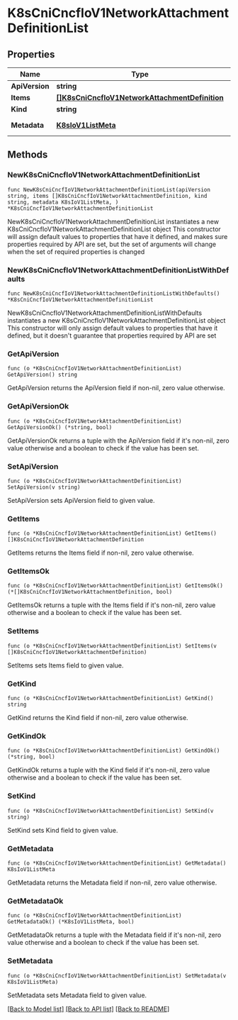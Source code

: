 # K8sCniCncfIoV1NetworkAttachmentDefinitionList

## Properties

Name | Type | Description | Notes
------------ | ------------- | ------------- | -------------
**ApiVersion** | **string** |  | 
**Items** | [**[]K8sCniCncfIoV1NetworkAttachmentDefinition**](K8sCniCncfIoV1NetworkAttachmentDefinition.md) |  | 
**Kind** | **string** |  | 
**Metadata** | [**K8sIoV1ListMeta**](K8sIoV1ListMeta.md) |  | [default to {}]

## Methods

### NewK8sCniCncfIoV1NetworkAttachmentDefinitionList

`func NewK8sCniCncfIoV1NetworkAttachmentDefinitionList(apiVersion string, items []K8sCniCncfIoV1NetworkAttachmentDefinition, kind string, metadata K8sIoV1ListMeta, ) *K8sCniCncfIoV1NetworkAttachmentDefinitionList`

NewK8sCniCncfIoV1NetworkAttachmentDefinitionList instantiates a new K8sCniCncfIoV1NetworkAttachmentDefinitionList object
This constructor will assign default values to properties that have it defined,
and makes sure properties required by API are set, but the set of arguments
will change when the set of required properties is changed

### NewK8sCniCncfIoV1NetworkAttachmentDefinitionListWithDefaults

`func NewK8sCniCncfIoV1NetworkAttachmentDefinitionListWithDefaults() *K8sCniCncfIoV1NetworkAttachmentDefinitionList`

NewK8sCniCncfIoV1NetworkAttachmentDefinitionListWithDefaults instantiates a new K8sCniCncfIoV1NetworkAttachmentDefinitionList object
This constructor will only assign default values to properties that have it defined,
but it doesn't guarantee that properties required by API are set

### GetApiVersion

`func (o *K8sCniCncfIoV1NetworkAttachmentDefinitionList) GetApiVersion() string`

GetApiVersion returns the ApiVersion field if non-nil, zero value otherwise.

### GetApiVersionOk

`func (o *K8sCniCncfIoV1NetworkAttachmentDefinitionList) GetApiVersionOk() (*string, bool)`

GetApiVersionOk returns a tuple with the ApiVersion field if it's non-nil, zero value otherwise
and a boolean to check if the value has been set.

### SetApiVersion

`func (o *K8sCniCncfIoV1NetworkAttachmentDefinitionList) SetApiVersion(v string)`

SetApiVersion sets ApiVersion field to given value.


### GetItems

`func (o *K8sCniCncfIoV1NetworkAttachmentDefinitionList) GetItems() []K8sCniCncfIoV1NetworkAttachmentDefinition`

GetItems returns the Items field if non-nil, zero value otherwise.

### GetItemsOk

`func (o *K8sCniCncfIoV1NetworkAttachmentDefinitionList) GetItemsOk() (*[]K8sCniCncfIoV1NetworkAttachmentDefinition, bool)`

GetItemsOk returns a tuple with the Items field if it's non-nil, zero value otherwise
and a boolean to check if the value has been set.

### SetItems

`func (o *K8sCniCncfIoV1NetworkAttachmentDefinitionList) SetItems(v []K8sCniCncfIoV1NetworkAttachmentDefinition)`

SetItems sets Items field to given value.


### GetKind

`func (o *K8sCniCncfIoV1NetworkAttachmentDefinitionList) GetKind() string`

GetKind returns the Kind field if non-nil, zero value otherwise.

### GetKindOk

`func (o *K8sCniCncfIoV1NetworkAttachmentDefinitionList) GetKindOk() (*string, bool)`

GetKindOk returns a tuple with the Kind field if it's non-nil, zero value otherwise
and a boolean to check if the value has been set.

### SetKind

`func (o *K8sCniCncfIoV1NetworkAttachmentDefinitionList) SetKind(v string)`

SetKind sets Kind field to given value.


### GetMetadata

`func (o *K8sCniCncfIoV1NetworkAttachmentDefinitionList) GetMetadata() K8sIoV1ListMeta`

GetMetadata returns the Metadata field if non-nil, zero value otherwise.

### GetMetadataOk

`func (o *K8sCniCncfIoV1NetworkAttachmentDefinitionList) GetMetadataOk() (*K8sIoV1ListMeta, bool)`

GetMetadataOk returns a tuple with the Metadata field if it's non-nil, zero value otherwise
and a boolean to check if the value has been set.

### SetMetadata

`func (o *K8sCniCncfIoV1NetworkAttachmentDefinitionList) SetMetadata(v K8sIoV1ListMeta)`

SetMetadata sets Metadata field to given value.



[[Back to Model list]](../README.md#documentation-for-models) [[Back to API list]](../README.md#documentation-for-api-endpoints) [[Back to README]](../README.md)


